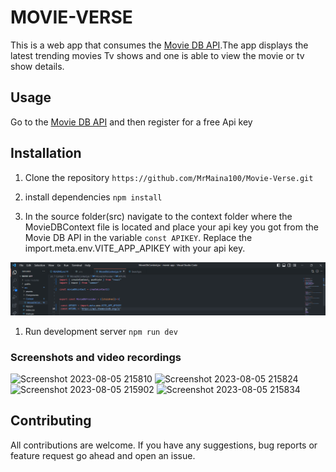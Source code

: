 # MOVIE-VERSE

This is a web app that consumes the [Movie DB API](https://www.themoviedb.org/).The app displays the latest trending movies Tv shows and one is able to view the movie or tv show details.

## Usage 

Go to the [Movie DB API](https://www.themoviedb.org/) and then register for a free Api key

## Installation

1. Clone the repository  ```https://github.com/MrMaina100/Movie-Verse.git```

1. install dependencies ```npm install```

1. In the source folder(src) navigate to the context folder where the MovieDBContext file is located and place your api key you got from the Movie DB API in the variable ```const APIKEY```.
Replace the import.meta.env.VITE_APP_APIKEY with your api key.

![api placement screenshot](/ScreenShots/Screenshot%20context.png)

1. Run development server  ```npm run dev```

### Screenshots and video recordings
![Screenshot 2023-08-05 215810](https://github.com/MrMaina100/Movie-Verse/assets/91890976/671a40b3-ffb3-41c5-b98f-1b52a7ac8aaf)
![Screenshot 2023-08-05 215824](https://github.com/MrMaina100/Movie-Verse/assets/91890976/c682dd3d-a555-4044-9622-340a581056de)
![Screenshot 2023-08-05 215902](https://github.com/MrMaina100/Movie-Verse/assets/91890976/45a443d9-475e-4c3b-a7d1-3fcff24898fe)
![Screenshot 2023-08-05 215834](https://github.com/MrMaina100/Movie-Verse/assets/91890976/b8c46d50-ddff-48a6-97b4-094af5afe46e)





## Contributing
All contributions are welcome. If you have any suggestions, bug reports or feature request go ahead and open an issue.




